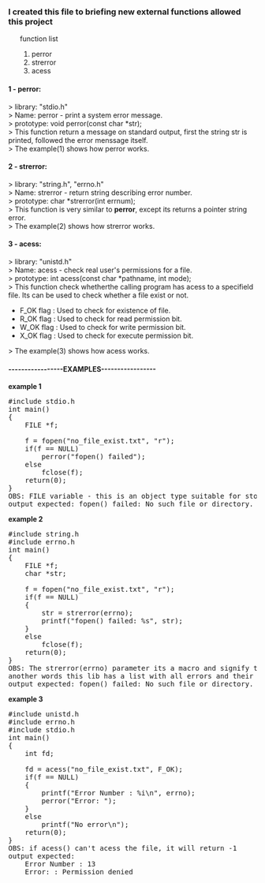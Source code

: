 <h3>I created this file to briefing new external functions allowed this project</h3>

<ul>function list
	<ol>
		<li> perror
		<li> strerror
		<li> acess
	</ol>
</ul>



<a name="link"></a>
<h4>	1 - perror: </h4>
>	library: "stdio.h" <br>
>	Name: perror - print a system error message. <br>
>	prototype: void	perror(const char *str); <br>
>	This function return a message on standard output, first the string str is printed, followed the error menssage itself. <br>
>	The example(1) shows how perror works.<br>

<h4>	2 - strerror: </h4>
>	library: "string.h", "errno.h" <br>
>	Name: strerror - return string describing error number. <br>
>	prototype: char	*strerror(int errnum); <br>
>	This function is very similar to <b>perror</b>, except its returns a pointer string error. <br>
>	The example(2) shows how strerror works.<br>

<h4>	3 - acess: </h4>
>	library: "unistd.h" <br>
>	Name: acess - check real user's permissions for a file. <br>
>	prototype: int	acess(const char *pathname, int mode); <br>
>	This function check whetherthe calling program has acess to a specifield file. Its can be used to check whether a file exist or not.<br>
<ul>
	<li>	F_OK flag : Used to check for existence of file.
	<li>	R_OK flag : Used to check for read permission bit.
	<li>	W_OK flag : Used to check for write permission bit.
	<li>	X_OK flag : Used to check for execute permission bit.
</ul>
>	The example(3) shows how acess works.<br>



<h4>-----------------EXAMPLES-----------------</h4>

**example 1**<br>
<pre>
#include stdio.h
int main()
{
	FILE *f;

	f = fopen("no_file_exist.txt", "r");
	if(f == NULL)
		perror("fopen() failed");
	else
		fclose(f);
	return(0);
}
OBS: FILE variable - this is an object type suitable for storing information for a file stream.
output expected: fopen() failed: No such file or directory.
</pre>
**example 2**<br>
<pre>
#include string.h
#include errno.h
int main()
{
	FILE *f;
	char *str;

	f = fopen("no_file_exist.txt", "r");
	if(f == NULL)
	{
		str = strerror(errno);
		printf("fopen() failed: %s", str);
	}
	else
		fclose(f);
	return(0);
}
OBS: The strerror(errno) parameter its a macro and signify the number of last error,
another words this lib has a list with all errors and their descriptions and then match with your error.
output expected: fopen() failed: No such file or directory.
</pre>
**example 3**<br>
<pre>
#include unistd.h
#include errno.h
#include stdio.h
int main()
{
	int fd;

	fd = acess("no_file_exist.txt", F_OK);
	if(f == NULL)
	{
		printf("Error Number : %i\n", errno);
		perror("Error: ");
	}
	else
		printf("No error\n");
	return(0);
}
OBS: if acess() can't acess the file, it will return -1
output expected:
	Error Number : 13
	Error: : Permission denied
</pre>